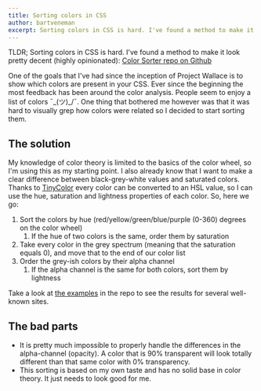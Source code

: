 ```yaml
---
title: Sorting colors in CSS
author: bartveneman
excerpt: Sorting colors in CSS is hard. I've found a method to make it look pretty decent
---
```


TLDR; Sorting colors in CSS is hard. I've found a method to make it look pretty decent (highly opinionated): [Color Sorter repo on Github](https://github.com/bartveneman/color-sorter)

One of the goals that I've had since the inception of Project Wallace is to show which colors are present in your CSS. Ever since the beginning the most feedback has been around the color analysis. People seem to enjoy a list of colors ¯\_(ツ)_/¯. One thing that bothered me however was that it was hard to visually grep how colors were related so I decided to start sorting them.

## The solution

My knowledge of color theory is limited to the basics of the color wheel, so I'm using this as my starting point. I also already know that I want to make a clear difference between black-grey-white values and saturated colors. Thanks to [TinyColor](http://bgrins.github.io/TinyColor/) every color can be converted to an HSL value, so I can use the hue, saturation and lightness properties of each color. So, here we go:

1. Sort the colors by hue (red/yellow/green/blue/purple (0-360) degrees on the color wheel)
	1. If the hue of two colors is the same, order them by saturation
1. Take every color in the grey spectrum (meaning that the saturation equals 0), and move that to the end of our color list
1. Order the grey-ish colors by their alpha channel
	1. If the alpha channel is the same for both colors, sort them by lightness

Take a look at [the examples](https://github.com/bartveneman/color-sorter#examples) in the repo to see the results for several well-known sites.

## The bad parts

* It is pretty much impossible to properly handle the differences in the alpha-channel (opacity). A color that is 90% transparent will look totally different than that same color with 0% transparency.
* This sorting is based on my own taste and has no solid base in color theory. It just needs to look good for me.
